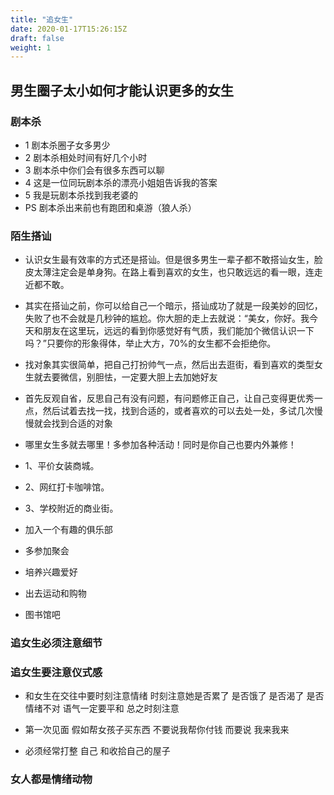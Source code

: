 ```yaml
---
title: "追女生"
date: 2020-01-17T15:26:15Z
draft: false
weight: 1
---
```


## 男生圈子太小如何才能认识更多的女生

### 剧本杀
+  1 剧本杀圈子女多男少
+ 2 剧本杀相处时间有好几个小时
+ 3 剧本杀中你们会有很多东西可以聊
+ 4 这是一位同玩剧本杀的漂亮小姐姐告诉我的答案
+ 5 我是玩剧本杀找到我老婆的
+ PS 剧本杀出来前也有跑团和桌游（狼人杀）


### 陌生搭讪

+ 认识女生最有效率的方式还是搭讪。但是很多男生一辈子都不敢搭讪女生，脸皮太薄注定会是单身狗。在路上看到喜欢的女生，也只敢远远的看一眼，连走近都不敢。

+ 其实在搭讪之前，你可以给自己一个暗示，搭讪成功了就是一段美妙的回忆，失败了也不会就是几秒钟的尴尬。你大胆的走上去就说：“美女，你好。我今天和朋友在这里玩，远远的看到你感觉好有气质，我们能加个微信认识一下吗？”只要你的形象得体，举止大方，70%的女生都不会拒绝你。

+ 找对象其实很简单，把自己打扮帅气一点，然后出去逛街，看到喜欢的类型女生就去要微信，别胆怯，一定要大胆上去加她好友

+ 首先反观自省，反思自己有没有问题，有问题修正自己，让自己变得更优秀一点，然后试着去找一找，找到合适的，或者喜欢的可以去处一处，多试几次慢慢就会找到合适的对象

+ 哪里女生多就去哪里！多参加各种活动！同时是你自己也要内外兼修！

+ 1、平价女装商城。
+ 2、网红打卡咖啡馆。
+ 3、学校附近的商业街。
+ 加入一个有趣的俱乐部
+ 多参加聚会
+ 培养兴趣爱好
+ 出去运动和购物
+ 图书馆吧

### 追女生必须注意细节


### 追女生要注意仪式感

+ 和女生在交往中要时刻注意情绪  时刻注意她是否累了  是否饿了 是否渴了  是否情绪不对 语气一定要平和 总之时刻注意

+ 第一次见面  假如帮女孩子买东西  不要说我帮你付钱 而要说 我来我来

+ 必须经常打整 自己  和收拾自己的屋子

### 女人都是情绪动物


